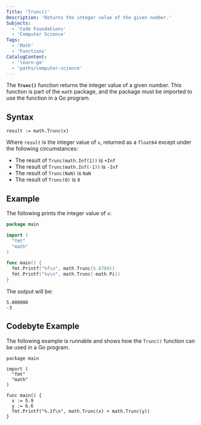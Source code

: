 ```yaml
---
Title: 'Trunc()'
Description: 'Returns the integer value of the given number.'
Subjects:
  - 'Code Foundations'
  - 'Computer Science'
Tags:
  - 'Math'
  - 'Functions'
CatalogContent:
  - 'learn-go'
  - 'paths/computer-science'
---
```


The **`Trunc()`** function returns the integer value of a given number. This function is part of the `math` package, and the package must be imported to use the function in a Go program.

## Syntax

```pseudo
result := math.Trunc(x)
```

Where `result` is the integer value of `x`, returned as a `float64` except under the following circumstances:

- The result of `Trunc(math.Inf(1))` is `+Inf`
- The result of `Trunc(math.Inf(-1))` is `-Inf`
- The result of `Trunc(NaN)` is `NaN`
- The result of `Trunc(0)` is `0`

## Example

The following prints the integer value of `x`:

```go
package main

import (
  "fmt"
  "math"
)

func main() {
  fmt.Printf("%f\n", math.Trunc(5.6789))
  fmt.Printf("%v\n", math.Trunc(-math.Pi))
}
```

The output will be:

```shell
5.000000
-3
```

## Codebyte Example

The following example is runnable and shows how the `Trunc()` function can be used in a Go program.

```codebyte/golang
package main

import (
  "fmt"
  "math"
)

func main() {
  x := 5.9
  y := 6.6
  fmt.Printf("%.1f\n", math.Trunc(x) + math.Trunc(y))
}
```
